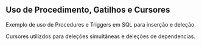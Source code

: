 ## Uso de Procedimento, Gatilhos e Cursores
Exemplo de uso de Procedures e Triggers em SQL para inserção e deleção.

Cursores utilizdos para deleções simultâneas e deleções de dependencias. 
